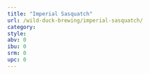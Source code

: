 ```yaml
---
title: "Imperial Sasquatch"
url: /wild-duck-brewing/imperial-sasquatch/
category: 
style: 
abv: 0
ibu: 0
srm: 0
upc: 0
---
```


